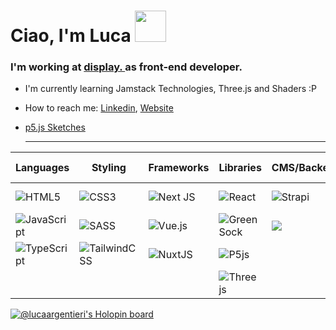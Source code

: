 <h1>Ciao, I'm Luca <img src="https://raw.githubusercontent.com/iampavangandhi/iampavangandhi/master/gifs/Hi.gif"  width="50"></h1>

### I'm working at <a target="_blank" href="https://www.display.design/">display. <a>as front-end developer. 

- I'm currently learning Jamstack Technologies, Three.js and Shaders :P
- How to reach me: <a target="_blank" href="https://www.linkedin.com/in/luca-argentieri/">Linkedin</a>, <a href="https://lucaargentieri.github.io/">Website</a>
- <a target="_blank" href="https://editor.p5js.org/LucaArgentieri/sketches">p5.js Sketches</a>
  
  
  ---

  
| Languages        | Styling           | Frameworks        | Libraries        | CMS/Backend      | Design           |Version Control   | OS |
| ---------------- | ----------------  | ----------------  | ---------------- | ---------------- | ---------------- | ---------------- | ---------------- | 
| ![HTML5](https://img.shields.io/badge/html5-%23E34F26.svg?style=for-the-badge&logo=html5&logoColor=white) | ![CSS3](https://img.shields.io/badge/css3-%231572B6.svg?style=for-the-badge&logo=css3&logoColor=white)| ![Next JS](https://img.shields.io/badge/Next-black?style=for-the-badge&logo=next.js&logoColor=white) | ![React](https://img.shields.io/badge/react-%2320232a.svg?style=for-the-badge&logo=react&logoColor=%2361DAFB) | ![Strapi](https://img.shields.io/badge/strapi-%232E7EEA.svg?style=for-the-badge&logo=strapi&logoColor=white) | ![Figma](https://img.shields.io/badge/figma-%23F24E1E.svg?style=for-the-badge&logo=figma&logoColor=white) | ![Git](https://img.shields.io/badge/git-%23F05033.svg?style=for-the-badge&logo=git&logoColor=white)   | ![Windows](https://img.shields.io/badge/Windows-0078D6?style=for-the-badge&logo=windows&logoColor=white) | 
| ![JavaScript](https://img.shields.io/badge/javascript-%23323330.svg?style=for-the-badge&logo=javascript&logoColor=%23F7DF1E)| ![SASS](https://img.shields.io/badge/SASS-hotpink.svg?style=for-the-badge&logo=SASS&logoColor=white)|![Vue.js](https://img.shields.io/badge/vue.js-%2335495e.svg?style=for-the-badge&logo=vuedotjs&logoColor=%234FC08D)|![Green Sock](https://img.shields.io/badge/green%20sock-88CE02?style=for-the-badge&logo=greensock&logoColor=white) | ![](https://img.shields.io/badge/Prismic-5163BA?style=for-the-badge&logo=Prismic&logoColor=white)  |![Adobe Illustrator](https://img.shields.io/badge/adobeillustrator-%23FF9A00.svg?style=for-the-badge&logo=adobeillustrator&logoColor=white) | ![Bitbucket](https://img.shields.io/badge/bitbucket-%230047B3.svg?style=for-the-badge&logo=bitbucket&logoColor=white) | ![Linux](https://img.shields.io/badge/Linux-FCC624?style=for-the-badge&logo=linux&logoColor=black) |
| ![TypeScript](https://img.shields.io/badge/typescript-%23007ACC.svg?style=for-the-badge&logo=typescript&logoColor=white) | ![TailwindCSS](https://img.shields.io/badge/tailwindcss-%2338B2AC.svg?style=for-the-badge&logo=tailwind-css&logoColor=white) | ![NuxtJS](https://img.shields.io/badge/Nuxt-black?style=for-the-badge&logo=nuxt.js&logoColor=white) |  ![P5js](https://img.shields.io/badge/p5.js-ED225D?style=for-the-badge&logo=p5.js&logoColor=FFFFFF) |  |![Adobe Photoshop](https://img.shields.io/badge/adobephotoshop-%2331A8FF.svg?style=for-the-badge&logo=adobephotoshop&logoColor=white) | ![GitHub](https://img.shields.io/badge/github-%23121011.svg?style=for-the-badge&logo=github&logoColor=white) | ![Mac OS](https://img.shields.io/badge/mac%20os-000000?style=for-the-badge&logo=macos&logoColor=F0F0F0) |
| | | | ![Three js](https://img.shields.io/badge/threejs-black?style=for-the-badge&logo=three.js&logoColor=white) |  |![Adobe XD](https://img.shields.io/badge/Adobe%20XD-470137?style=for-the-badge&logo=Adobe%20XD&logoColor=#FF61F6) |
 
[![@lucaargentieri's Holopin board](https://holopin.me/lucaargentieri)](https://holopin.io/@lucaargentieri)

